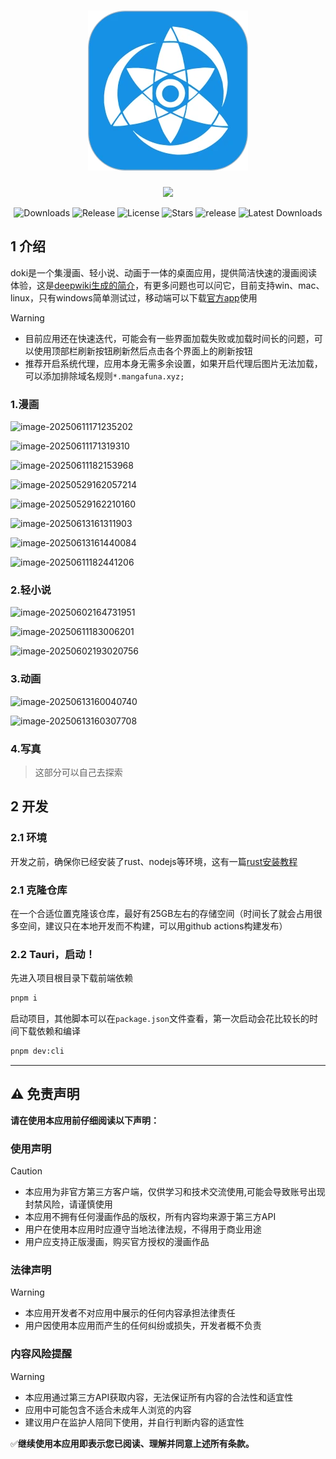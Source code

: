 <h1 align="center">
<img src="./public/logo.png"/>
</h1>
<p align="center">
  <img src="https://skillicons.dev/icons?i=tauri,vue,js,rust,pinia,scss,vite,pnpm"/>
</p>


<p align="center">
  <img src="https://img.shields.io/github/downloads/caolib/doki/total?labelColor=grey&color=blue" alt="Downloads"/>
  <img src="https://img.shields.io/github/v/release/caolib/doki?labelColor=grey&color=red" alt="Release"/>
  <img src="https://img.shields.io/github/license/caolib/doki" alt="License"/>
  <img src="https://img.shields.io/github/stars/caolib/doki" alt="Stars"/>
<!--   <img src="https://img.shields.io/github/issues/caolib/doki?label=Issues" alt="Issues"/> -->
  <img src="https://github.com/caolib/doki/actions/workflows/ci.yml/badge.svg" alt="release"/>
  <img src="https://img.shields.io/github/downloads/caolib/doki/latest/total" alt="Latest Downloads"/>
</p>


## 1 介绍

doki是一个集漫画、轻小说、动画于一体的桌面应用，提供简洁快速的漫画阅读体验，这是[deepwiki生成的简介](https://deepwiki.com/search/_8131da19-74a1-4016-96ec-65580a05c158)，有更多问题也可以问它，目前支持win、mac、linux，只有windows简单测试过，移动端可以下载[官方app](https://www.copy20.com/download)使用

> [!warning]
>
> - 目前应用还在快速迭代，可能会有一些界面加载失败或加载时间长的问题，可以使用顶部栏刷新按钮刷新然后点击各个界面上的刷新按钮
> - 推荐开启系统代理，应用本身无需多余设置，如果开启代理后图片无法加载，可以添加排除域名规则`*.mangafuna.xyz;`



### 1.漫画

![image-20250611171235202](https://s2.loli.net/2025/06/11/3a7YcMSFtkE46VC.png)

![image-20250611171319310](https://s2.loli.net/2025/06/11/kNGwQKeCpYniDJI.png)

![image-20250611182153968](https://s2.loli.net/2025/06/11/T8jP5cmgdSziquW.png)

![image-20250529162057214](https://s2.loli.net/2025/05/29/rwYCb5BLvfHKn7X.png)

![image-20250529162210160](https://s2.loli.net/2025/05/29/aopKubEDILBzkY7.png)

![image-20250613161311903](https://s2.loli.net/2025/06/13/5qZMzt1ivDNge92.png)

![image-20250613161440084](https://s2.loli.net/2025/06/13/Mpd9Tz7j3kWr6hL.png)

![image-20250611182441206](https://s2.loli.net/2025/06/11/Wc8G129xh43SzbZ.png)

### 2.轻小说

![image-20250602164731951](https://s2.loli.net/2025/06/02/D5jpQv89Idc4wsm.png)

![image-20250611183006201](https://s2.loli.net/2025/06/11/xbjEPk4Yt26UuBZ.png)

![image-20250602193020756](https://s2.loli.net/2025/06/02/MtHREhCqiTZK9pN.png)

### 3.动画

![image-20250613160040740](https://s2.loli.net/2025/06/13/udFeXIhRViKJblW.png)

![image-20250613160307708](https://s2.loli.net/2025/06/13/4eGRoafHv371l86.png)

### 4.写真

> 这部分可以自己去探索

## 2 开发

### 2.1 环境

开发之前，确保你已经安装了rust、nodejs等环境，这有一篇[rust安装教程](https://clb.pages.dev/2025/02/16/rust%E4%BD%BF%E7%94%A8MSVC%E6%9C%80%E5%B0%8F%E5%AE%89%E8%A3%85/)

### 2.1 克隆仓库

在一个合适位置克隆该仓库，最好有25GB左右的存储空间（时间长了就会占用很多空间，建议只在本地开发而不构建，可以用github actions构建发布）

### 2.2 Tauri，启动！

先进入项目根目录下载前端依赖

```bash
pnpm i
```

启动项目，其他脚本可以在`package.json`文件查看，第一次启动会花比较长的时间下载依赖和编译

```bash
pnpm dev:cli
```

---

## ⚠️ 免责声明

**请在使用本应用前仔细阅读以下声明：**

### 使用声明

> [!caution]
>
> - 本应用为非官方第三方客户端，仅供学习和技术交流使用,可能会导致账号出现封禁风险，请谨慎使用
> - 本应用不拥有任何漫画作品的版权，所有内容均来源于第三方API
> - 用户在使用本应用时应遵守当地法律法规，不得用于商业用途
> - 用户应支持正版漫画，购买官方授权的漫画作品

### 法律声明
> [!warning]
>
> - 本应用开发者不对应用中展示的任何内容承担法律责任
> - 用户因使用本应用而产生的任何纠纷或损失，开发者概不负责

### 内容风险提醒

> [!warning]
>
> - 本应用通过第三方API获取内容，无法保证所有内容的合法性和适宜性
> - 应用中可能包含不适合未成年人浏览的内容
> - 建议用户在监护人陪同下使用，并自行判断内容的适宜性

✅**继续使用本应用即表示您已阅读、理解并同意上述所有条款。**
